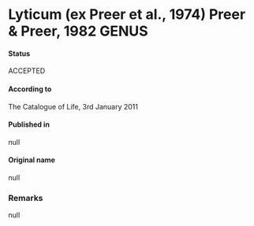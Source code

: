 # Lyticum (ex Preer et al., 1974) Preer & Preer, 1982 GENUS

#### Status
ACCEPTED

#### According to
The Catalogue of Life, 3rd January 2011

#### Published in
null

#### Original name
null

### Remarks
null